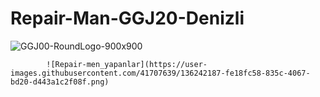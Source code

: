 # Repair-Man-GGJ20-Denizli

![GGJ00-RoundLogo-900x900](https://user-images.githubusercontent.com/41707639/136242106-f5c88375-39ca-4422-ad1d-1002ee252142.png)


            ![Repair-men_yapanlar](https://user-images.githubusercontent.com/41707639/136242187-fe18fc58-835c-4067-bd20-d443a1c2f08f.png)
